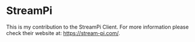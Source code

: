 # StreamPi

This is my contribution to the StreamPi Client.
For more information please check their website at: https://stream-pi.com/.
